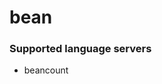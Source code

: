 <!--- THIS DOCUMENT IS AUTOMATICALLY GENERATED, DON'T EDIT IT -->
# bean

### Supported language servers

- beancount
